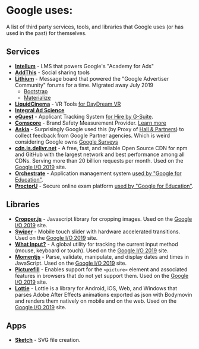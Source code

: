 # Google uses:
A list of third party services, tools, and libraries that Google uses (or has used in the past) for themselves.


## Services
* **[Intellum](https://www.intellum.com/learning-delivery)** - LMS that powers Google's "Academy for Ads"
* **[AddThis](https://www.addthis.com/)** - Social sharing tools
* **[Lithium](https://www.lithium.com/products/online-communities/)** - Message board that powered the "Google Advertiser Community" forums for a time. Migrated away July 2019
  * [Bootstrap](https://getbootstrap.com/)
  * [Materialize](https://materialize.com/)
* **[LiquidCinema](https://liquidcinemavr.com/)** - VR Tools [for DayDream VR](https://liquidcinemavr.com/clients/)
* **[Integral Ad Science](https://integralads.com/uk/news/google-selects-ias-brand-safety-viewability-preferred-measurement-partner/)**
* **[eQuest](https://www.equest.com/)** - Applicant Tracking System [for Hire by G-Suite](https://www.globenewswire.com/news-release/2018/09/11/1569289/0/en/Google-Selects-eQuest-to-Provide-Job-Posting-Distribution-for-its-New-Applicant-Tracking-System-Hire-by-G-Suite.html).
* **[Comscore](https://www.comscore.com)** - Brand Safety Measurement Provider. [Learn more](https://www.comscore.com/Insights/Press-Releases/2017/4/Google-Selects-comScore-as-Brand-Safety-Measurement-Provider?cs_edgescape_cc=CA)
* **[Askia](https://askia.com)** - Surprisingly Google used this (by Proxy of [Hall & Partners](https://www.hallandpartners.com)) to collect feedback from Google Partner agencies. Which is weird considering Google owns [Google Surveys](https://surveys.google.com/)
* **[cdn.js.delivr.net](https://www.jsdelivr.com/)** - A free, fast, and reliable Open Source CDN for npm and GitHub with the largest network and best performance among all CDNs. Serving more than 20 billion requests per month. Used on the [Google I/O 2019](https://events.withgoogle.com/io2019/) site.
* **[Orchestrate](https://onlineapplications.net)** - Application management system [used by "Google for Education"](https://googleedu.onlineapplications.net/app/main/).
* **[ProctorU](https://www.proctoru.com)** - Secure online exam platform [used by "Google for Education"](https://teachercenter.withgoogle.com/certification_faq).

## Libraries
* **[Cropper.js](https://fengyuanchen.github.io/cropperjs/)** - Javascript library for cropping images. Used on the [Google I/O 2019](https://events.withgoogle.com/io2019/) site.
* **[Swiper](http://www.idangero.us/swiper/)** - Mobile touch slider with hardware accelerated transitions.  Used on the [Google I/O 2019](https://events.withgoogle.com/io2019/) site.
* **[What Input?](https://github.com/ten1seven/what-input)** - A global utility for tracking the current input method (mouse, keyboard or touch). Used on the [Google I/O 2019](https://events.withgoogle.com/io2019/) site.
* **[Momentjs](https://momentjs.com/)** - Parse, validate, manipulate, and display dates and times in JavaScript. Used on the [Google I/O 2019](https://events.withgoogle.com/io2019/) site.
* **[Picturefill](http://scottjehl.github.io/picturefill/)** - Enables support for the ``<picture>`` element and associated features in browsers that do not yet support them. Used on the [Google I/O 2019](https://events.withgoogle.com/io2019/) site.
* **[Lottie](http://airbnb.io/lottie/)** - Lottie is a library for Android, iOS, Web, and Windows that parses Adobe After Effects animations exported as json with Bodymovin and renders them natively on mobile and on the web. Used on the [Google I/O 2019](https://events.withgoogle.com/io2019/) site.

## Apps
* **[Sketch](https://www.sketch.com/)** - SVG file creation.
